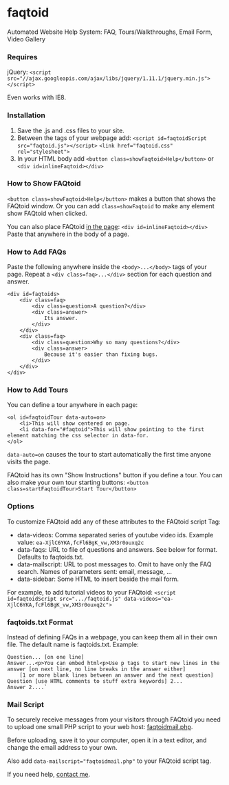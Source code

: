 faqtoid
=======

Automated Website Help System: FAQ, Tours/Walkthroughs, Email Form, Video Gallery

### Requires

jQuery: `<script src="//ajax.googleapis.com/ajax/libs/jquery/1.11.1/jquery.min.js"></script>`

Even works with IE8. 

### Installation

1. Save the .js and .css files to your site.
2. Between the <head> tags of your webpage add: 
    `<script id=faqtoidScript src="faqtoid.js"></script>`
    `<link href="faqtoid.css" rel="stylesheet">`
3. In your HTML body add `<button class=showFaqtoid>Help</button>` or `<div id=inlineFaqtoid></div>`

### How to Show FAQtoid

`<button class=showFaqtoid>Help</button>` makes a button that shows the FAQtoid window. Or you can add `class=showFaqtoid` to make any element show FAQtoid when clicked.

You can also place FAQtoid <a href="inline.html">in the page</a>: `<div id=inlineFaqtoid></div>` Paste that anywhere in the body of a page.

### How to Add FAQs

Paste the following anywhere inside the `<body>...</body>` tags of your page. Repeat a `<div class=faq>...</div>` section for each question and answer.

    <div id=faqtoids>
        <div class=faq>
            <div class=question>A question?</div>
            <div class=answer>
                Its answer.
            </div>
        </div>
        <div class=faq>
            <div class=question>Why so many questions?</div>
            <div class=answer>
                Because it's easier than fixing bugs.
            </div>
        </div>
    </div>

### How to Add Tours

You can define a tour anywhere in each page:
<!-- title="Title" -->

    <ol id=faqtoidTour data-auto=on>
        <li>This will show centered on page.
        <li data-for="#faqtoid">This will show pointing to the first element matching the css selector in data-for.
    </ol>

`data-auto=on` causes the tour to start automatically the first time anyone visits the page.

FAQtoid has its own "Show Instructions" button if you define a tour. You can also make your own tour starting buttons: `<button class=startFaqtoidTour>Start Tour</button>`

### Options

To customize FAQtoid add any of these attributes to the FAQtoid script Tag:

* data-videos: Comma separated series of youtube video ids. Example value: `ea-XjlC6YKA,fcFl6BgK_vw,XM3r0ouxq2c`
* data-faqs: URL to file of questions and answers. See below for format. Defaults to faqtoids.txt. 
* data-mailscript: URL to post messages to. Omit to have only the FAQ search. Names of parameters sent: email, message, ...
* data-sidebar: Some HTML to insert beside the mail form.

For example, to add tutorial videos to your FAQtoid: `<script id=faqtoidScript src=".../faqtoid.js" data-videos="ea-XjlC6YKA,fcFl6BgK_vw,XM3r0ouxq2c">`

### faqtoids.txt Format

Instead of defining FAQs in a webpage, you can keep them all in their own file. The default name is faqtoids.txt. Example:

    Question... [on one line]
    Answer...<p>You can embed html<p>Use p tags to start new lines in the answer [on next line, no line breaks in the answer either]
        [1 or more blank lines between an answer and the next question]
    Question [use HTML comments to stuff extra keywords] 2...
    Answer 2....`

### Mail Script

To securely receive messages from your visitors through FAQtoid you need to upload one small PHP script to your web host: <a href="faqtoidmail.php" target=_blank>faqtoidmail.php</a>.

Before uploading, save it to your computer, open it in a text editor, and change the email address to your own.

Also add `data-mailscript="faqtoidmail.php"` to your FAQtoid script tag.

If you need help, <a href="inline.html">contact me</a>.

<!--
### Caveats

It uses ajax to load questions/answers and to send you messages. Watch out for cross site scripting security restrictions. That means your faq file and mailscript have to be on the same domain as the webpage that includes FAQtoid. Unless your mailscript explicitly allows cross domain requests. Even then, IE8 seems not to support it.

When sending emails, FAQtoid expects a JSON response from the script.
On success: `{"success":1}`
On error: `{"error":"Error message"}`
-->
